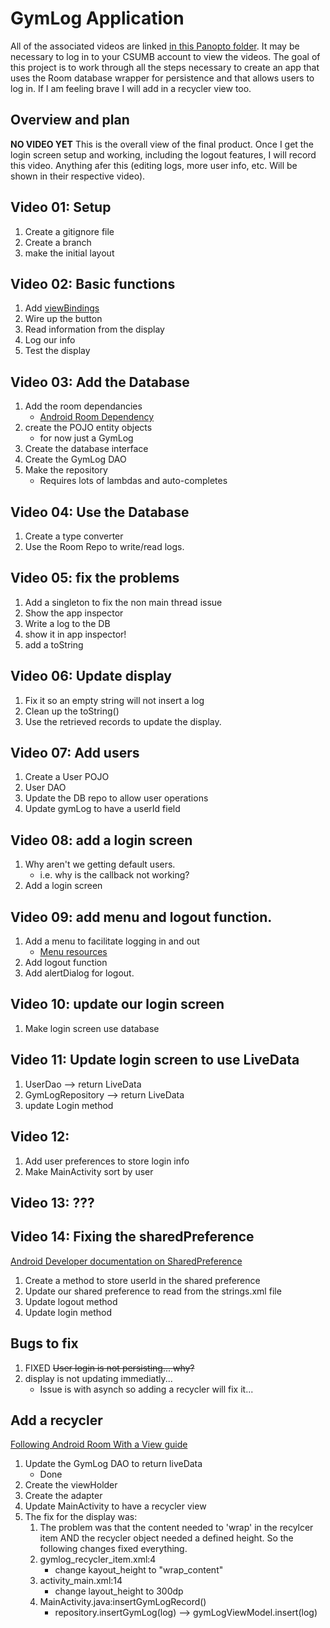 # GymLog Application
All of the associated videos are linked [in this Panopto folder](https://csumb.hosted.panopto.com/Panopto/Pages/Sessions/List.aspx?folderID=d53a137e-e309-4177-a3ee-b0c001711ca0). It may be necessary to log in to your CSUMB account to view the videos.
The goal of this project is to work through all the steps necessary to create an app that uses the Room database wrapper for persistence and that allows users to log in. 
If I am feeling brave I will add in a recycler view too.

## Overview and plan
**NO VIDEO YET** 
This is the overall view of the final product.  Once I get the login screen setup and working, including the logout features, I will record this video.  Anything afer this (editing logs, more user info, etc. Will be shown in their respective video).


## Video 01: Setup
1. Create a gitignore file
2. Create a branch
3. make the initial layout

## Video 02: Basic functions
1. Add [viewBindings](https://developer.android.com/topic/libraries/view-binding) 
1. Wire up the button
1. Read information from the display
1. Log our info
1. Test the display

## Video 03: Add the Database
1. Add the room dependancies
   * [Android Room Dependency](https://developer.android.com/jetpack/androidx/releases/room)
1. create the POJO entity objects
	* for now just a GymLog
1. Create the database interface
1. Create the GymLog DAO
1. Make the repository
	* Requires lots of lambdas and auto-completes

## Video 04: Use the Database
1. Create a type converter
1. Use the Room Repo to write/read logs.

## Video 05: fix the problems
1. Add a singleton to fix the non main thread issue
1. Show the app inspector
1. Write a log to the DB
1. show it in app inspector!
1. add a toString

## Video 06: Update display
1. Fix it so an empty string will not insert a log
1. Clean up the toString()
1. Use the retrieved records to update the display.

## Video 07: Add users
1. Create a User POJO
1. User DAO
1. Update the DB repo to allow user operations
1. Update gymLog to have a userId field

## Video 08: add a login screen
1. Why aren't we getting default users.
	* i.e. why is the callback not working?
1. Add a login screen

## Video 09: add menu and logout function.
1. Add a menu to facilitate logging in and out
	* [Menu resources](https://developer.android.com/guide/topics/resources/menu-resource)
1. Add logout function
1. Add alertDialog for logout.

## Video 10: update our login screen
1. Make login screen use database

## Video 11: Update login screen to use LiveData
1. UserDao --> return LiveData
1. GymLogRepository --> return LiveData
1. update Login method

## Video 12:
1. Add user preferences to store login info
1. Make MainActivity sort by user

## Video 13: ???

## Video 14: Fixing the sharedPreference
[Android Developer documentation on SharedPreference](https://developer.android.com/training/data-storage/shared-preferences#java)
1. Create a method to store userId in the shared preference
1. Update our shared preference to read from the strings.xml file
1. Update logout method
1. Update login method


## Bugs to fix
1. FIXED ~~User login is not persisting... why?~~
1. display is not updating immediatly...
	* Issue is with asynch so adding a recycler will fix it...

## Add a recycler
[Following Android Room With a View guide](https://developer.android.com/codelabs/android-room-with-a-view#0)
1. Update the GymLog DAO to return liveData
	* Done
2. Create the viewHolder
3. Create the adapter
4. Update MainActivity to have a recycler view
5. The fix for the display was:
	1. The problem was that the content needed to 'wrap' in the recylcer item AND the recycler object needed a defined height. So the following changes fixed everything.
	1. gymlog_recycler_item.xml:4
		* change kayout_height to "wrap_content"
	1. activity_main.xml:14
		* change layout_height to 300dp
	1. MainActivity.java:insertGymLogRecord()
		* repository.insertGymLog(log) --> gymLogViewModel.insert(log)


